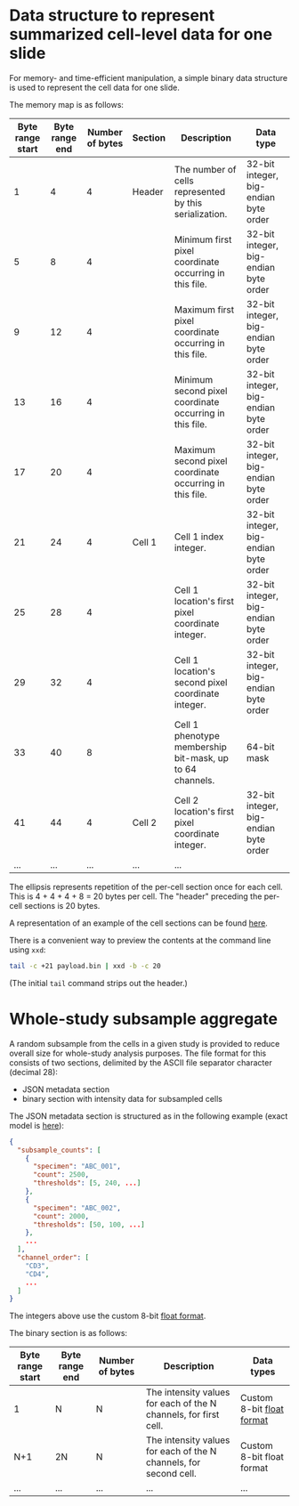 
# Data structure to represent summarized cell-level data for one slide

For memory- and time-efficient manipulation, a simple binary data structure is used to represent the cell data for one slide.

The memory map is as follows:

| Byte range start | Byte range end | Number of bytes | Section | Description                                              | Data type                             |
|------------------|----------------|-----------------|---------|----------------------------------------------------------|---------------------------------------|
| 1                | 4              | 4               | Header  | The number of cells represented by this serialization.   | 32-bit integer, big-endian byte order |
| 5                | 8              | 4               |         | Minimum first pixel coordinate occurring in this file.   | 32-bit integer, big-endian byte order |
| 9                | 12             | 4               |         | Maximum first pixel coordinate occurring in this file.   | 32-bit integer, big-endian byte order |
| 13               | 16             | 4               |         | Minimum second pixel coordinate occurring in this file.  | 32-bit integer, big-endian byte order |
| 17               | 20             | 4               |         | Maximum second pixel coordinate occurring in this file.  | 32-bit integer, big-endian byte order |
| 21               | 24             | 4               | Cell 1  | Cell 1 index integer.                                    | 32-bit integer, big-endian byte order |
| 25               | 28             | 4               |         | Cell 1 location's first pixel coordinate integer.        | 32-bit integer, big-endian byte order |
| 29               | 32             | 4               |         | Cell 1 location's second pixel coordinate integer.       | 32-bit integer, big-endian byte order |
| 33               | 40             | 8               |         | Cell 1 phenotype membership bit-mask, up to 64 channels. | 64-bit mask                           |
| 41               | 44             | 4               | Cell 2  | Cell 2 location's first pixel coordinate integer.        | 32-bit integer, big-endian byte order |
| ... | ... | ... | ... | ... |

The ellipsis represents repetition of the per-cell section once for each cell. This is 4 + 4 + 4 + 8 = 20 bytes per cell. The "header" preceding the per-cell sections is 20 bytes.

A representation of an example of the cell sections can be found [here](https://github.com/nadeemlab/SMProfiler/blob/main/test/apiserver/module_tests/celldata.dump).

There is a convenient way to preview the contents at the command line using `xxd`:

```sh
tail -c +21 payload.bin | xxd -b -c 20
```

(The initial `tail` command strips out the header.)

# Whole-study subsample aggregate

A random subsample from the cells in a given study is provided to reduce overall size for whole-study
analysis purposes. The file format for this consists of two sections, delimited by the ASCII file
separator character (decimal 28):

- JSON metadata section
- binary section with intensity data for subsampled cells

The JSON metadata section is structured as in the following example (exact model is [here](../smprofiler/db/representative_subsample.py)):

```json
{
  "subsample_counts": [
    {
      "specimen": "ABC_001",
      "count": 2500,
      "thresholds": [5, 240, ...]
    },
    {
      "specimen": "ABC_002",
      "count": 2000,
      "thresholds": [50, 100, ...]
    },
    ...
  ],
  "channel_order": [
    "CD3",
    "CD4",
    ...
  ]
}
```
The integers above use the custom 8-bit [float format](https://github.com/nadeemlab/SMProfiler/blob/main/smprofiler/standalone_utilities/float8.py).

The binary section is as follows:

| Byte range start | Byte range end | Number of bytes | Description                                                       | Data types                  |
|------------------|----------------|-----------------|-------------------------------------------------------------------|-----------------------------|
| 1                | N              | N               | The intensity values for each of the N channels, for first cell.  | Custom 8-bit [float format](https://github.com/nadeemlab/SMProfiler/blob/main/smprofiler/standalone_utilities/float8.py) |
| N+1              | 2N             | N               | The intensity values for each of the N channels, for second cell. | Custom 8-bit float format   |
| ... | ... | ... | ... | ... |
